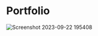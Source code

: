 # Portfolio

![Screenshot 2023-09-22 195408](https://github.com/kopalshukla786/Portfolio/assets/114242670/87078b8a-c928-4ce0-af4b-78b456044b1f)
